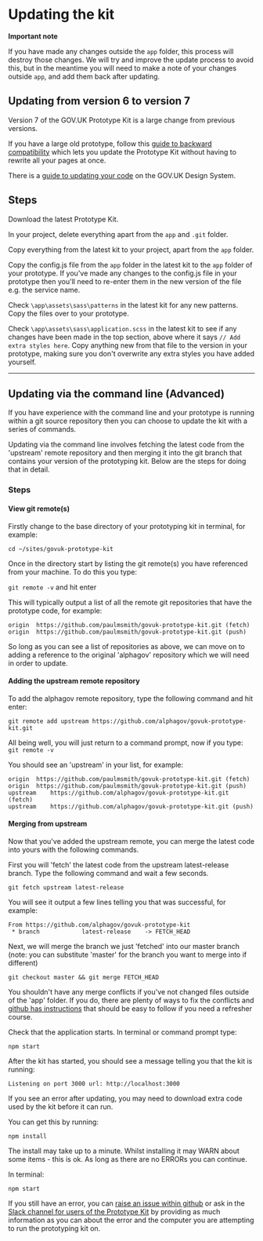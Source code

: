# Updating the kit

**Important note**

If you have made any changes outside the `app` folder, this process will destroy those changes. We will try and improve the update process to avoid this, but in the meantime you will need to make a note of your changes outside `app`, and add them back after updating.

## Updating from version 6 to version 7

Version 7 of the GOV.UK Prototype Kit is a large change from previous versions.

If you have a large old prototype, follow this [guide to backward compatibility](/docs/backwards-compatibility) which lets you update the Prototype Kit without having to rewrite all your pages at once.

There is a [guide to updating your code](https://design-system.service.gov.uk/get-started/updating-your-code/) on the GOV.UK Design System.

## Steps

Download the latest Prototype Kit.

In your project, delete everything apart from the `app` and `.git` folder.

Copy everything from the latest kit to your project, apart from the `app` folder.

Copy the config.js file from the `app` folder in the latest kit to the `app` folder of your prototype. If you've made any changes to the config.js file in your prototype then you'll need to re-enter them in the new version of the file e.g. the service name.

Check `\app\assets\sass\patterns` in the latest kit for any new patterns. Copy the files over to your prototype.

Check `\app\assets\sass\application.scss` in the latest kit to see if any changes have been made in the top section, above where it says `// Add extra styles here`. Copy anything new from that file to the version in your prototype, making sure you don't overwrite any extra styles you have added yourself.

---

## Updating via the command line (Advanced)

If you have experience with the command line and your prototype is running within a git source repository then you can choose to update the kit with a series of commands.

Updating via the command line involves fetching the latest code from the 'upstream' remote repository and then merging it into the git branch that contains your version of the prototyping kit. Below are the steps for doing that in detail.

### Steps

#### View git remote(s)

Firstly change to the base directory of your prototyping kit in terminal, for example:

```
cd ~/sites/govuk-prototype-kit
```

Once in the directory start by listing the git remote(s) you have referenced from your machine. To do this you type:

 ```git remote -v``` and hit enter

This will typically output a list of all the remote git repositories that have the prototype code, for example:

```
origin  https://github.com/paulmsmith/govuk-prototype-kit.git (fetch)
origin  https://github.com/paulmsmith/govuk-prototype-kit.git (push)
```

So long as you can see a list of repositories as above, we can move on to adding a reference to the original 'alphagov' repository which we will need in order to update.

#### Adding the upstream remote repository

To add the alphagov remote repository, type the following command and hit enter:

```
git remote add upstream https://github.com/alphagov/govuk-prototype-kit.git
```

All being well, you will just return to a command prompt, now if you type:
```git remote -v```

You should see an 'upstream' in your list, for example:

```
origin	https://github.com/paulmsmith/govuk-prototype-kit.git (fetch)
origin	https://github.com/paulmsmith/govuk-prototype-kit.git (push)
upstream	https://github.com/alphagov/govuk-prototype-kit.git (fetch)
upstream	https://github.com/alphagov/govuk-prototype-kit.git (push)
```

#### Merging from upstream

Now that you've added the upstream remote, you can merge the latest code into yours with the following commands.

First you will 'fetch' the latest code from the upstream latest-release branch. Type the following command and wait a few seconds.

```
git fetch upstream latest-release
```

You will see it output a few lines telling you that was successful, for example:

```
From https://github.com/alphagov/govuk-prototype-kit
 * branch            latest-release    -> FETCH_HEAD
```

Next, we will merge the branch we just 'fetched' into our master branch (note: you can substitute 'master' for the branch you want to merge into if different)

```
git checkout master && git merge FETCH_HEAD
```

You shouldn't have any merge conflicts if you've not changed files outside of the 'app' folder. If you do, there are plenty of ways to fix the conflicts and [github has instructions](https://help.github.com/articles/resolving-a-merge-conflict-from-the-command-line/) that should be easy to follow if you need a refresher course.

Check that the application starts. In terminal or command prompt type:

```
npm start
```

After the kit has started, you should see a message telling you that the kit is running:

```
Listening on port 3000 url: http://localhost:3000
```

If you see an error after updating, you may need to download extra code used by the kit before it can run.

You can get this by running:

```
npm install
```

The install may take up to a minute. Whilst installing it may WARN about some items - this is ok. As long as there are no ERRORs you can continue.

In terminal:

```
npm start
```

If you still have an error, you can [raise an issue within github](https://github.com/alphagov/govuk-prototype-kit/issues) or ask in the [Slack channel for users of the Prototype Kit](https://ukgovernmentdigital.slack.com/messages/prototype-kit/) by providing as much information as you can about the error and the computer you are attempting to run the prototyping kit on.
